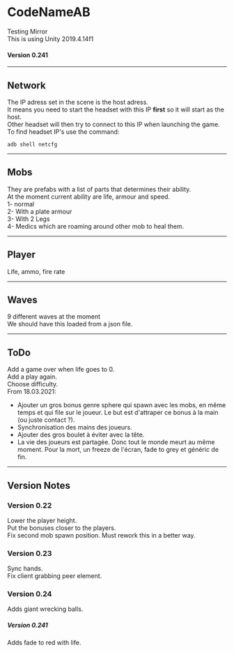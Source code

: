 # CodeNameAB
 Testing Mirror  
This is using Unity 2019.4.14f1  

#### Version 0.241 


---------------------------------------------
## Network
The IP adress set in the scene is the host adress.  
It means you need to start the headset with this IP **first** so it will start as the host.  
Other headset will then try to connect to this IP when launching the game.  
To find headset IP's use the command:
```
adb shell netcfg
```

---------------------------------------------
## Mobs
They are prefabs with a list of parts that determines their ability.  
At the moment current ability are life, armour and speed.  
1- normal  
2- With a plate armour  
3- With 2 Legs  
4- Medics which are roaming around other mob to heal them.

---------------------------------------------
## Player
Life, ammo, fire rate

---------------------------------------------
## Waves
9 different waves at the moment  
We should have this loaded from a json file.  

---------------------------------------------
## ToDo
Add a game over when life goes to 0.  
Add a play again.  
Choose difficulty.  
From 18.03.2021:  
+  Ajouter un gros bonus genre sphere qui spawn avec les mobs, en même temps et qui file sur le joueur.
Le but est d'attraper ce bonus à la main (ou juste contact ?).
+  Synchronisation des mains des joueurs.
+  Ajouter des gros boulet à éviter avec la tête.
+  La vie des joueurs est partagée. Donc tout le monde meurt au même moment.
Pour la mort, un freeze de l'écran, fade to grey et généric de fin.

---------------------------------------------
## Version Notes
### Version 0.22  
Lower the player height.  
Put the bonuses closer to the players.  
Fix second mob spawn position. Must rework this in a better way.  
### Version 0.23  
Sync hands.  
Fix client grabbing peer element.  
### Version 0.24  
Adds giant wrecking balls.  
##### Version 0.241  
Adds fade to red with life.  


